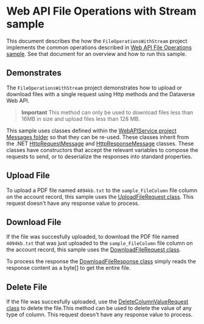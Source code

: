 ﻿# Web API File Operations with Stream sample

This document describes the how the `FileOperationsWithStream` project implements the common operations described in [Web API File Operations sample](../README.md). See that document for an overview and how to run this sample.

## Demonstrates

The `FileOperationsWithStream` project demonstrates how to upload or download files with a single request using Http methods and the Dataverse Web API.

> **Important**
> This method can only be used to download files less than 16MB in size and upload files less than 128 MB.

This sample uses classes defined within the [WebAPIService project Messages folder](../../WebAPIService/Messages/) so that they can be re-used. These classes inherit from the .NET [HttpRequestMessage](https://learn.microsoft.com/en-us/dotnet/api/system.net.http.httprequestmessage?view=net-6.0) and [HttpResponseMessage](https://learn.microsoft.com/en-us/dotnet/api/system.net.http.httpresponsemessage?view=net-6.0) classes. These classes have constructors that accept the relevant variables to compose the requests to send, or to deserialize the responses into standard properties.

## Upload File

To upload a PDF file named `4094kb.txt` to the `sample_FileColumn` file column on the account record, this sample uses the [UploadFileRequest class](../../WebAPIService/Messages/UploadFileRequest.cs). This request doesn't have any response value to process.


## Download File

If the file was succesfully uploaded, to download the PDF file named `4094kb.txt` that was just uploaded to the `sample_FileColumn` file column on the account record, this sample uses the [DownloadFileRequest class](../../WebAPIService/Messages/DownloadFileRequest.cs).

To process the response the [DownloadFileResponse class](../../WebAPIService/Messages/DownloadFileResponse.cs) simply reads the response content as a byte[] to get the entire file.


## Delete File

If the file was succesfully uploaded, use the [DeleteColumnValueRequest class](../../WebAPIService/Messages/DeleteColumnValueRequest.cs) to delete the file.This method can be used to delete the value of any type of column. This request doesn't have any response value to process.